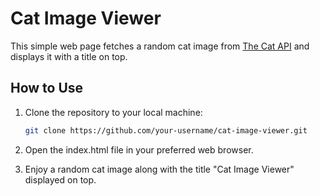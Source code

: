 # Cat Image Viewer

This simple web page fetches a random cat image from [The Cat API](https://thecatapi.com/) and displays it with a title on top.

## How to Use

1. Clone the repository to your local machine:

   ```bash
   git clone https://github.com/your-username/cat-image-viewer.git

2. Open the index.html file in your preferred web browser.

3. Enjoy a random cat image along with the title "Cat Image Viewer" displayed on top.